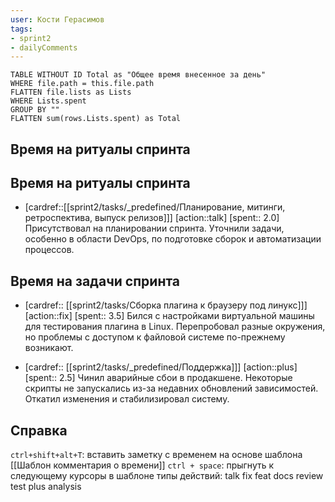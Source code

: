```yaml
---
user: Кости Герасимов
tags:
- sprint2
- dailyComments
---
```




```dataview 
TABLE WITHOUT ID Total as "Общее время внесенное за день"
WHERE file.path = this.file.path 
FLATTEN file.lists as Lists
WHERE Lists.spent
GROUP BY ""
FLATTEN sum(rows.Lists.spent) as Total
```
## Время на ритуалы спринта
 
## Время на ритуалы спринта

* [cardref::[[sprint2/tasks/_predefined/Планирование, митинги, ретроспектива, выпуск релизов]]]
  [action::talk]
  [spent:: 2.0]
  Присутствовал на планировании спринта. Уточнили задачи, особенно в области DevOps, по подготовке сборок и автоматизации процессов.

## Время на задачи спринта

* [cardref:: [[sprint2/tasks/Сборка плагина к браузеру под линукс]]]
  [action::fix]
  [spent:: 3.5]
  Бился с настройками виртуальной машины для тестирования плагина в Linux. Перепробовал разные окружения, но проблемы с доступом к файловой системе по-прежнему возникают.

* [cardref:: [[sprint2/tasks/_predefined/Поддержка]]]
  [action::plus]
  [spent:: 2.5]
  Чинил аварийные сбои в продакшене. Некоторые скрипты не запускались из-за недавних обновлений зависимостей. Откатил изменения и стабилизировал систему.

## Справка

`ctrl+shift+alt+T`:
	вставить заметку с временем на основе шаблона [[Шаблон комментария о времени]] 
`ctrl + space`:
	прыгнуть к следующему курсоры в шаблоне
типы действий:
	talk
	fix
	feat
	docs
	review
	test
	plus
	analysis



